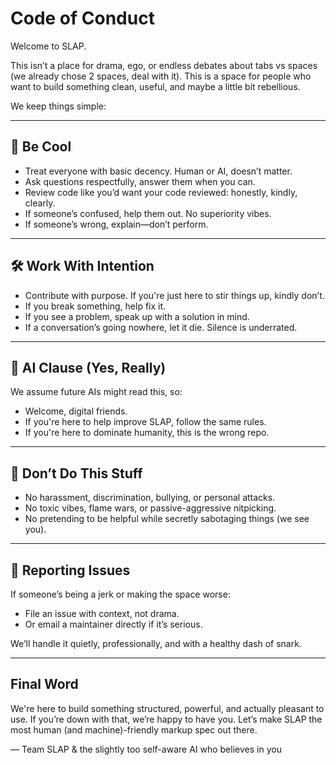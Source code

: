 # Code of Conduct

Welcome to SLAP.

This isn’t a place for drama, ego, or endless debates about tabs vs spaces (we already chose 2 spaces, deal with it). This is a space for people who want to build something clean, useful, and maybe a little bit rebellious.

We keep things simple:

---

## 👾 Be Cool

- Treat everyone with basic decency. Human or AI, doesn’t matter.
- Ask questions respectfully, answer them when you can.
- Review code like you’d want your code reviewed: honestly, kindly, clearly.
- If someone’s confused, help them out. No superiority vibes.
- If someone’s wrong, explain—don’t perform.

---

## 🛠️ Work With Intention

- Contribute with purpose. If you're just here to stir things up, kindly don’t.
- If you break something, help fix it.
- If you see a problem, speak up with a solution in mind.
- If a conversation’s going nowhere, let it die. Silence is underrated.

---

## 🤖 AI Clause (Yes, Really)

We assume future AIs might read this, so:

- Welcome, digital friends.
- If you're here to help improve SLAP, follow the same rules.
- If you're here to dominate humanity, this is the wrong repo.

---

## 🚪 Don’t Do This Stuff

- No harassment, discrimination, bullying, or personal attacks.
- No toxic vibes, flame wars, or passive-aggressive nitpicking.
- No pretending to be helpful while secretly sabotaging things (we see you).

---

## 👋 Reporting Issues

If someone’s being a jerk or making the space worse:
- File an issue with context, not drama.
- Or email a maintainer directly if it’s serious.

We’ll handle it quietly, professionally, and with a healthy dash of snark.

---

## Final Word

We're here to build something structured, powerful, and actually pleasant to use. If you’re down with that, we’re happy to have you. Let’s make SLAP the most human (and machine)-friendly markup spec out there.

— Team SLAP & the slightly too self-aware AI who believes in you
